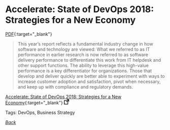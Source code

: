 # Accelerate: State of DevOps 2018: Strategies for a New Economy

[PDF](../docs/DORA-State-of-DevOps.pdf){:target="_blank"}

> This year’s report reflects a fundamental industry change in how software and technology are viewed: What we referred to as IT performance in earlier research is now referred to as software delivery performance to differentiate this work from IT helpdesk and other support functions. The ability to leverage this high-value performance is a key differentiator for organizations. Those that develop and deliver quickly are better able to experiment with ways to increase customer adoption and satisfaction, pivot when necessary, and keep up with compliance and regulatory demands.

[Accelerate: State of DevOps 2018: Strategies for a New Economy](https://cloudplatformonline.com/rs/248-TPC-286/images/DORA-State%20of%20DevOps.pdf){:target="_blank"} ![external redirect](../../img/ext-redir.png)

Tags: DevOps, Business Strategy

[_Back_](../)
